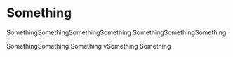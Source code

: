 # Something

SomethingSomethingSomethingSomething
SomethingSomethingSomething

SomethingSomething
Something
vSomething
Something
